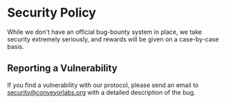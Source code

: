 # Security Policy

While we don't have an official bug-bounty system in place, we take security extremely seriously, and rewards will be given on a case-by-case basis.

## Reporting a Vulnerability

If you find a vulnerability with our protocol, please send an email to security@conveyorlabs.org with a detailed description of the bug.
